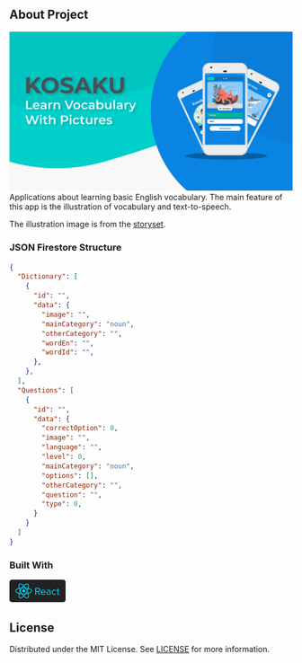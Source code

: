 ## About Project

![Screenshot](screenshot.webp)
Applications about learning basic English vocabulary. The main feature of this app is the illustration of vocabulary and text-to-speech.

The illustration image is from the [storyset](https://storyset.com/).

### JSON Firestore Structure

```JSON
{
  "Dictionary": [
    {
      "id": "",
      "data": {
        "image": "",
        "mainCategory": "noun",
        "otherCategory": "",
        "wordEn": "",
        "wordId": "",
      },
    },
  ],
  "Questions": [
    {
      "id": "",
      "data": {
        "correctOption": 0,
        "image": "",
        "language": "",
        "level": 0,
        "mainCategory": "noun",
        "options": [],
        "otherCategory": "",
        "question": "",
        "type": 0,
      }
    }
  ]
}
```


### Built With

[<img src='react.svg' width='100' />](https://reactnative.dev/)

## License

Distributed under the MIT License. See [LICENSE](LICENSE) for more information.
